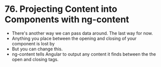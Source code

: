 # 76. Projecting Content into Components with ng-content
- There's another way we can pass data around. The last way for now. 
- Anything you place between the opening and closing of your component is lost by 
- But you can change this. 
- ng-content tells Angular to output any content it finds between the the open and closing tags. 